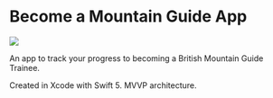 # Become a Mountain Guide App 
<img src="https://www.facewest.co.uk/mm5/graphics/catimages/Mountain-Guides.jpg">

An app to track your progress to becoming a British Mountain Guide Trainee. 

Created in Xcode with Swift 5. MVVP architecture.

